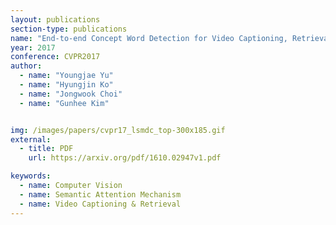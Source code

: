 ```yaml
---
layout: publications
section-type: publications
name: "End-to-end Concept Word Detection for Video Captioning, Retrieval, and Question Answering"
year: 2017
conference: CVPR2017
author:
  - name: "Youngjae Yu"
  - name: "Hyungjin Ko"
  - name: "Jongwook Choi"
  - name: "Gunhee Kim"


img: /images/papers/cvpr17_lsmdc_top-300x185.gif
external:
  - title: PDF
    url: https://arxiv.org/pdf/1610.02947v1.pdf

keywords:
  - name: Computer Vision
  - name: Semantic Attention Mechanism
  - name: Video Captioning & Retrieval
---
```



